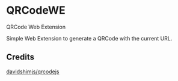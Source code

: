 # QRCodeWE
QRCode Web Extension

Simple Web Extension to generate a QRCode with the current URL.

## Credits

[davidshimjs/qrcodejs](https://github.com/davidshimjs/qrcodejs)
